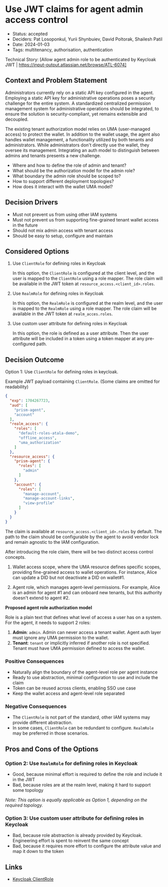 # Use JWT claims for agent admin access control

- Status: accepted
- Deciders: Pat Losoponkul, Yurii Shynbuiev, David Poltorak, Shailesh Patil
- Date: 2024-01-03
- Tags: multitenancy, authorisation, authentication

Technical Story: [Allow agent admin role to be authenticated by Keycloak JWT | https://input-output.atlassian.net/browse/ATL-6074]

## Context and Problem Statement

Administrators currently rely on a static API key configured in the agent.
Employing a static API key for administrative operations poses a security challenge for the entire system.
A standardized centralized permission management system for administrative operations should be integrated,
to ensure the solution is security-compliant, yet remains extensible and decoupled.

The existing tenant authorization model relies on UMA (user-managed access) to protect the wallet.
In addition to the wallet usage, the agent also handles wallet management,
a functionality utilized by both tenants and administrators.
While administrators don't directly use the wallet, they oversee its management.
Integrating an auth model to distinguish between admins and tenants presents a new challenge.

- Where and how to define the role of admin and tenant?
- What should be the authorization model for the admin role?
- What boundary the admin role should be scoped to?
- How to support different deployment topologies?
- How does it interact with the wallet UMA model?

## Decision Drivers

- Must not prevent us from using other IAM systems
- Must not prevent us from supporting fine-grained tenant wallet access in the future
- Should not mix admin access with tenant access
- Should be easy to setup, configure and maintain

## Considered Options

1. Use `ClientRole` for defining roles in Keycloak

    In this option, the `ClientRole` is configured at the client level,
    and the user is mapped to the `ClientRole` using a role mapper.
    The role claim will be available in the JWT token at `resource_access.<client_id>.roles`.

2. Use `RealmRole` for defining roles in Keycloak

    In this option, the `RealmRole` is configured at the realm level,
    and the user is mapped to the `RealmRole` using a role mapper.
    The role claim will be available in the JWT token at `realm_acces.roles`.

3. Use custom user attribute for defining roles in Keycloak

    In this option, the role is defined as a user attribute.
    Then the user attribute will be included in a token using a token mapper at any pre-configured path.

## Decision Outcome

Option 1: Use `ClientRole` for defining roles in keycloak.

Example JWT payload containing `ClientRole`. (Some claims are omitted for readability)

```json
{
  "exp": 1704267723,
  "aud": [
    "prism-agent",
    "account"
  ],
  "realm_access": {
    "roles": [
      "default-roles-atala-demo",
      "offline_access",
      "uma_authorization"
    ]
  },
  "resource_access": {
    "prism-agent": {
      "roles": [
        "admin"
      ]
    },
    "account": {
      "roles": [
        "manage-account",
        "manage-account-links",
        "view-profile"
      ]
    }
  }
}
```
The claim is available at `resource_access.<client_id>.roles` by default.
The path to the claim should be configurable by the agent to avoid vendor lock
and remain agnostic to the IAM configuration.

After introducing the role claim, there will be two distinct access control concepts.

  1. Wallet access scope, where the UMA resource defines specific scopes,
     providing fine-grained access to wallet operations.
     For instance, Alice can update a DID but not deactivate a DID on wallet#1.

  2. Agent role, which manages agent-level permissions.
     For example, Alice is an admin for agent #1 and can onboard new tenants,
     but this authority doesn't extend to agent #2.

__Proposed agent role authorization model__

Role is a plain text that defines what level of access a user has on a system.
For the agent, it needs to support 2 roles:

1. __Admin__: `admin`. Admin can never access a tenant wallet.
   Agent auth layer must ignore any UMA permission to the wallet.
2. __Tenant__: `tenant` or implicitly inferred if another role is not specified.
   Tenant must have UMA permission defined to access the wallet.

### Positive Consequences

- Naturally align the boundary of the agent-level role per agent instance
- Ready to use abstraction, minimal configuration to use and include the claim
- Token can be reused across clients, enabling SSO use case
- Keep the wallet access and agent-level role separated

### Negative Consequences

- The `ClientRole` is not part of the standard, other IAM systems may provide different abstraction.
- In some cases, `ClientRole` can be redundant to configure. `RealmRole` may be preferred in those scenarios.

## Pros and Cons of the Options

### Option 2: Use `RealmRole` for defining roles in Keycloak

- Good, because minimal effort is required to define the role and include it in the JWT
- Bad, because roles are at the realm level, making it hard to support some topology

*Note: This option is equally applicable as Option 1, depending on the required topology.*
### Option 3: Use custom user attribute for defining roles in Keycloak

- Bad, because role abstraction is already provided by Keycloak. Engineering effort is spent to reinvent the same concept
- Bad, because it requires more effort to configure the attribute value and map it down to the token

## Links

- [Keycloak ClientRole](https://www.keycloak.org/docs/latest/server_admin/#con-client-roles_server_administration_guide)
